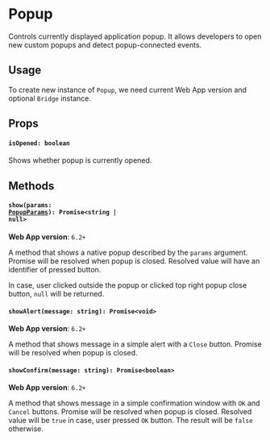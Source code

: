 # Popup

Controls currently displayed application popup. It allows developers to open new
custom popups and detect popup-connected events.

## Usage

To create new instance of `Popup`, we need current Web App version
and optional `Bridge` instance.








## Props

#### `isOpened: boolean`

Shows whether popup is currently opened.

## Methods

#### <code>show(params: [PopupParams](types.ts#L5)): Promise<string | null></code>

**Web App version**: `6.2+`

A method that shows a native popup described by the `params` argument. Promise
will be resolved when popup is closed. Resolved value will have an identifier of
pressed button.

In case, user clicked outside the popup or clicked top right popup close
button, `null` will be returned.

#### `showAlert(message: string): Promise<void>`

**Web App version**: `6.2+`

A method that shows message in a simple alert with a `Close` button. Promise
will be resolved when popup is closed.

#### `showConfirm(message: string): Promise<boolean>`

**Web App version**: `6.2+`

A method that shows message in a simple confirmation window with `OK`
and `Cancel` buttons. Promise will be resolved when popup is closed. Resolved
value will be `true` in case, user pressed `OK` button. The result will
be `false` otherwise.